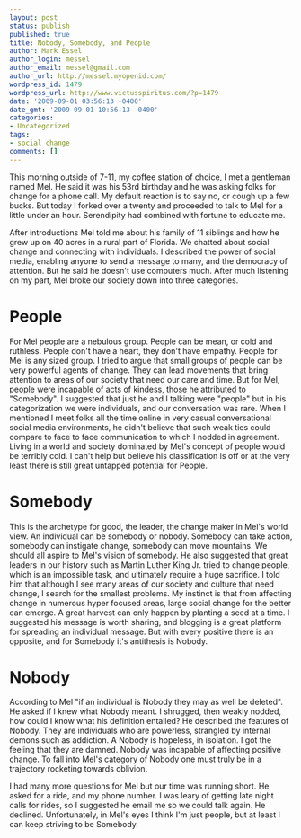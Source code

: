 ```yaml
---
layout: post
status: publish
published: true
title: Nobody, Somebody, and People
author: Mark Essel
author_login: messel
author_email: messel@gmail.com
author_url: http://messel.myopenid.com/
wordpress_id: 1479
wordpress_url: http://www.victusspiritus.com/?p=1479
date: '2009-09-01 03:56:13 -0400'
date_gmt: '2009-09-01 10:56:13 -0400'
categories:
- Uncategorized
tags:
- social change
comments: []
---
```

<p>This morning outside of 7-11, my coffee station of choice, I met a gentleman named Mel. He said it was his 53rd birthday and he was asking folks for change for a phone call. My default reaction is to say no, or cough up a few bucks. But today I forked over a twenty and proceeded to talk to Mel for a little under an hour. Serendipity had combined with fortune to educate me.</p>
<p>After introductions Mel told me about his family of 11 siblings and how he grew up on 40 acres in a rural part of Florida. We chatted about social change and connecting with individuals. I described the power of social media, enabling anyone to send a message to many, and the democracy of attention. But he said he doesn't use computers much. After much listening on my part, Mel broke our society down into three categories.</p>
<h1>People</h1>
<p>For Mel people are a nebulous group. People can be mean, or cold and ruthless. People don't have a heart, they don't have empathy. People for Mel is any sized group. I tried to argue that small groups of people can be very powerful agents of change. They can lead movements that bring attention to areas of our society that need our care and time. But for Mel, people were incapable of acts of kindess, those he attributed to "Somebody". I suggested that just he and I talking were "people" but in his categorization we were individuals, and our conversation was rare. When I mentioned I meet folks all the time online in very casual conversational social media environments, he didn't believe that such weak ties could compare to face to face communication to which I nodded in agreement. Living in a world and society dominated by Mel's concept of people would be terribly cold. I can't help but believe his classification is off or at the very least there is still great untapped potential for People. </p>
<h1>Somebody</h1>
<p>This is the archetype for good, the leader, the change maker in Mel's world view. An individual can be somebody or nobody. Somebody can take action, somebody can instigate change, somebody can move mountains. We should all aspire to Mel's vision of somebody. He also suggested that great leaders in our history such as Martin Luther King Jr. tried to change people, which is an impossible task, and ultimately require a huge sacrifice. I told him that although I see many areas of our society and culture that need change, I search for the smallest problems. My instinct is that from affecting change in numerous hyper focused areas, large social change for the better can emerge. A great harvest can only happen by planting a seed at a time. I suggested his message is worth sharing, and blogging is a great platform for spreading an individual message. But with every positive there is an opposite, and for Somebody it's antithesis is Nobody. </p>
<h1>Nobody</h1>
<p>According to Mel "if an individual is Nobody they may as well be deleted". He asked if I knew what Nobody meant.  I shrugged, then weakly nodded, how could I know what his definition entailed? He described the features of Nobody. They are individuals who are powerless, strangled by internal demons such as addiction. A Nobody is hopeless, in isolation. I got the feeling that they are damned. Nobody was incapable of affecting positive change. To fall into Mel's category of Nobody one must truly be in a trajectory rocketing towards oblivion.</p>
<p>I had many more questions for Mel but our time was running short. He asked for a ride, and my phone number. I was  leary of getting late night calls for rides, so I suggested he email me so we could talk again. He declined. Unfortunately, in Mel's eyes I think I'm just people, but at least I can keep striving to be Somebody.  </p>
